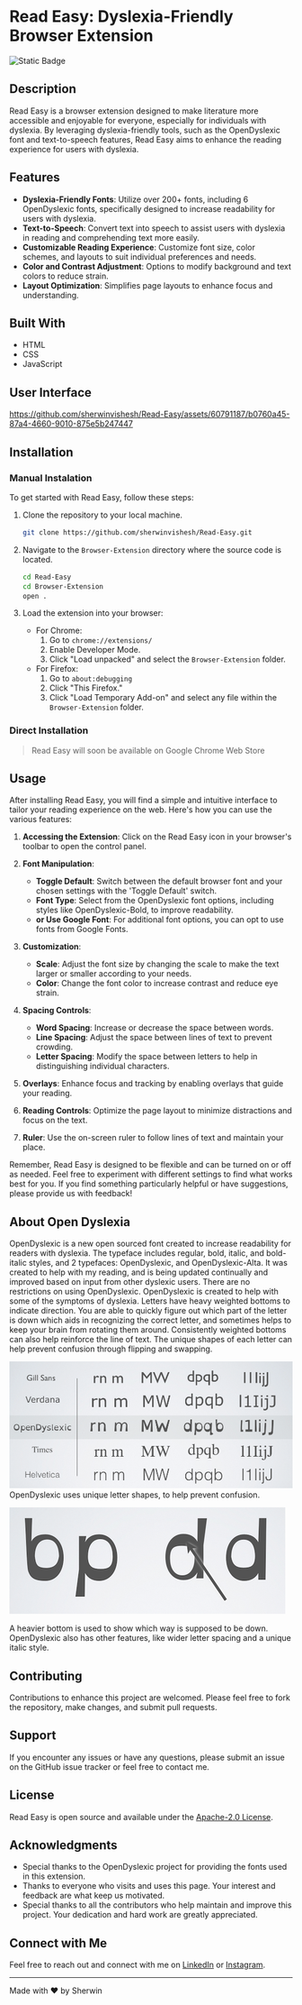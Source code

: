 # Read Easy: Dyslexia-Friendly Browser Extension

![Static Badge](https://img.shields.io/badge/DubHacks-_Project_Submitted-blue)

## Description

Read Easy is a browser extension designed to make literature more accessible and enjoyable for everyone, especially for individuals with dyslexia. By leveraging dyslexia-friendly tools, such as the OpenDyslexic font and text-to-speech features, Read Easy aims to enhance the reading experience for users with dyslexia.

## Features

- **Dyslexia-Friendly Fonts**: Utilize over 200+ fonts, including 6 OpenDyslexic fonts, specifically designed to increase readability for users with dyslexia.
- **Text-to-Speech**: Convert text into speech to assist users with dyslexia in reading and comprehending text more easily.
- **Customizable Reading Experience**: Customize font size, color schemes, and layouts to suit individual preferences and needs.
- **Color and Contrast Adjustment**: Options to modify background and text colors to reduce strain.
- **Layout Optimization**: Simplifies page layouts to enhance focus and understanding.



## Built With

- HTML
- CSS
- JavaScript

## User Interface



https://github.com/sherwinvishesh/Read-Easy/assets/60791187/b0760a45-87a4-4660-9010-875e5b247447



## Installation

### Manual Instalation
To get started with Read Easy, follow these steps:

1. Clone the repository to your local machine.
   ```bash
   git clone https://github.com/sherwinvishesh/Read-Easy.git
   ```
  
2. Navigate to the `Browser-Extension` directory where the source code is located.
   ```bash
   cd Read-Easy
   cd Browser-Extension
   open .
   ```
3. Load the extension into your browser:
   - For Chrome:
     1. Go to `chrome://extensions/`
     2. Enable Developer Mode.
     3. Click "Load unpacked" and select the `Browser-Extension` folder.
   - For Firefox:
     1. Go to `about:debugging`
     2. Click "This Firefox."
     3. Click "Load Temporary Add-on" and select any file within the `Browser-Extension` folder.

### Direct Installation
> Read Easy will soon be available on Google Chrome Web Store



## Usage

After installing Read Easy, you will find a simple and intuitive interface to tailor your reading experience on the web. Here's how you can use the various features:

1. **Accessing the Extension**: Click on the Read Easy icon in your browser's toolbar to open the control panel.

2. **Font Manipulation**: 
   - **Toggle Default**: Switch between the default browser font and your chosen settings with the 'Toggle Default' switch.
   - **Font Type**: Select from the OpenDyslexic font options, including styles like OpenDyslexic-Bold, to improve readability.
   - **or Use Google Font**: For additional font options, you can opt to use fonts from Google Fonts.

3. **Customization**: 
   - **Scale**: Adjust the font size by changing the scale to make the text larger or smaller according to your needs.
   - **Color**: Change the font color to increase contrast and reduce eye strain.

4. **Spacing Controls**: 
   - **Word Spacing**: Increase or decrease the space between words.
   - **Line Spacing**: Adjust the space between lines of text to prevent crowding.
   - **Letter Spacing**: Modify the space between letters to help in distinguishing individual characters.

5. **Overlays**: Enhance focus and tracking by enabling overlays that guide your reading.

6. **Reading Controls**: Optimize the page layout to minimize distractions and focus on the text.

7. **Ruler**: Use the on-screen ruler to follow lines of text and maintain your place.

Remember, Read Easy is designed to be flexible and can be turned on or off as needed. Feel free to experiment with different settings to find what works best for you. If you find something particularly helpful or have suggestions, please provide us with feedback!



## About Open Dyslexia
OpenDyslexic is a new open sourced font created to increase readability for readers with dyslexia. The typeface includes regular, bold, italic, and bold-italic styles, and 2 typefaces: OpenDyslexic, and OpenDyslexic-Alta. It was created to help with my reading, and is being updated continually and improved based on input from other dyslexic users. There are no restrictions on using OpenDyslexic. OpenDyslexic is created to help with some of the symptoms of dyslexia. Letters have heavy weighted bottoms to indicate direction. You are able to quickly figure out which part of the letter is down which aids in recognizing the correct letter, and sometimes helps to keep your brain from rotating them around. Consistently weighted bottoms can also help reinforce the line of text. The unique shapes of each letter can help prevent confusion through flipping and swapping. 

![FC1](/Public/font-compare.png)
OpenDyslexic uses unique letter shapes, to help prevent confusion.

![FC2](/Public/rotate.png)

A heavier bottom is used to show which way is supposed to be down. OpenDyslexic also has other features, like wider letter spacing and a unique italic style.



## Contributing

Contributions to enhance this project are welcomed. Please feel free to fork the repository, make changes, and submit pull requests.

## Support

If you encounter any issues or have any questions, please submit an issue on the GitHub issue tracker or feel free to contact me.


## License

Read Easy is open source and available under the [Apache-2.0 License](LICENSE).

## Acknowledgments

- Special thanks to the OpenDyslexic project for providing the fonts used in this extension.
- Thanks to everyone who visits and uses this page. Your interest and feedback are what keep us motivated.
- Special thanks to all the contributors who help maintain and improve this project. Your dedication and hard work are greatly appreciated.

## Connect with Me

Feel free to reach out and connect with me on [LinkedIn](https://www.linkedin.com/in/sherwinvishesh) or [Instagram](https://www.instagram.com/sherwinvishesh/).

---

Made with ❤️ by Sherwin
